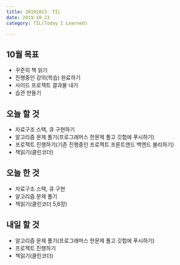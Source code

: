 ```yaml
---
title: 20191023- TIL
date: 2019-10-23
category: TIL(Today I Learned)

---
```


## 10월 목표

- 꾸준히 책 읽기
- 진행중인 강의(학습) 완료하기
- 사이드 프로젝트 결과물 내기
- 습관 만들기

## 오늘 할 것

- 자료구조 스택, 큐 구현하기
- 알고리즘 문제 풀기(프로그래머스 한문제 풀고 깃헙에 푸시하기)
- 프로젝트 진행하기(기존 진행중인 프로젝트 프론트엔드 백엔드 불리하기)
- 책읽기(클린코더)

## 오늘 한 것

- 자료구조 스택, 큐 구현
- 알고리즘 문제 풀기
- 책읽기(클린코더 5,6장)

## 내일 할 것

- 알고리즘 문제 풀기(프로그래머스 한문제 풀고 깃헙에 푸시하기)
- 프로젝트 진행하기
- 책읽기(클린코더)
